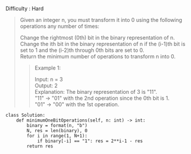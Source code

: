 Difficulty : Hard 

>Given an integer n, you must transform it into 0 using the following operations any number of times:
>
>Change the rightmost (0th) bit in the binary representation of n.  
>Change the ith bit in the binary representation of n if the (i-1)th bit is set to 1 and the (i-2)th through 0th bits are set to 0.  
>Return the minimum number of operations to transform n into 0.  
>
>>Example 1:  
>>
>>Input: n = 3  
>>Output: 2  
>>Explanation: The binary representation of 3 is "11".  
>>"11" -> "01" with the 2nd operation since the 0th bit is 1.  
>>"01" -> "00" with the 1st operation.

```
class Solution:
    def minimumOneBitOperations(self, n: int) -> int:
        binary = format(n, "b")
        N, res = len(binary), 0
        for i in range(1, N+1):
            if binary[-i] == "1": res = 2**i-1 - res   
        return res
```
